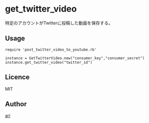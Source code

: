 get_twitter_video
====

特定のアカウントがTwitterに投稿した動画を保存する。

## Usage

```ruby:
require 'post_twitter_video_to_youtube.rb'

instance = GetTwitterVideo.new("consumer_key","consumer_secret")
instance.get_twitter_video("twitter_id")
```

## Licence

MIT

## Author

[ari](https://github.com/a-r-i)
